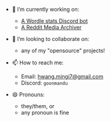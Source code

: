 - 🔭 I’m currently working on:
    - [A Wordle stats Discord bot](https://github.com/goonmandu/WordleStatsBot)
    - [A Reddit Media Archiver](https://github.com/goonmandu/SavedDownloaderPraw)

- 👯 I’m looking to collaborate on:
    - any of my "opensource" projects!

- 📫 How to reach me:
    - Email: hwang.mingi7@gmail.com
    - Discord: `goonmandu`

- 😄 Pronouns:
    - they/them, or
    - any pronoun is fine
